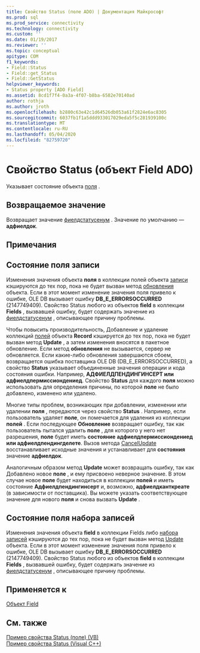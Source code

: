 ```yaml
---
title: Свойство Status (поле ADO) | Документация Майкрософт
ms.prod: sql
ms.prod_service: connectivity
ms.technology: connectivity
ms.custom: ''
ms.date: 01/19/2017
ms.reviewer: ''
ms.topic: conceptual
apitype: COM
f1_keywords:
- Field::Status
- Field::get_Status
- Field::GetStatus
helpviewer_keywords:
- Status property [ADO Field]
ms.assetid: 8cd1f7f4-0a3a-4f07-b8ba-6582e70140ad
author: rothja
ms.author: jroth
ms.openlocfilehash: b2880c63e42c1d64526db053a61f2824e6ac8305
ms.sourcegitcommit: 6037fb1f1a5ddd933017029eda5f5c281939100c
ms.translationtype: MT
ms.contentlocale: ru-RU
ms.lasthandoff: 05/04/2020
ms.locfileid: "82759720"
---
```

# <a name="status-property-ado-field"></a>Свойство Status (объект Field ADO)
Указывает состояние объекта [поля](../../../ado/reference/ado-api/field-object.md) .  
  
## <a name="return-value"></a>Возвращаемое значение  
 Возвращает значение [фиелдстатусенум](../../../ado/reference/ado-api/fieldstatusenum.md) . Значение по умолчанию — **адфиелдок**.  
  
## <a name="remarks"></a>Примечания  
  
## <a name="record-field-status"></a>Состояние поля записи  
 Изменения значения объекта **поля** в коллекции полей объекта [записи](../../../ado/reference/ado-api/record-object-ado.md) кэшируются до тех пор, пока не будет вызван метод [обновления](../../../ado/reference/ado-api/update-method.md) объекта. Если в этот момент изменение значения поля привело к ошибке, OLE DB вызывает ошибку **DB_E_ERRORSOCCURRED** (2147749409). Свойство Status любого из объектов **field** в коллекции **Fields** , вызвавшей ошибку, будет содержать значение из [фиелдстатусенум](../../../ado/reference/ado-api/fieldstatusenum.md) , описывающее причину проблемы.  
  
 Чтобы повысить производительность, Добавление и удаление коллекций [полей](../../../ado/reference/ado-api/fields-collection-ado.md) объекта **Record** кэшируется до тех пор, пока не будет вызван метод **Update** , а затем изменения вносятся в пакетное обновление. Если метод **обновления** не вызывается, сервер не обновляется. Если какие-либо обновления завершаются сбоем, возвращается ошибка поставщика OLE DB (DB_E_ERRORSOCCURRED), а свойство **Status** указывает объединенные значения операции и кода состояния ошибки. Например, **АДФИЕЛДПЕНДИНГИНСЕРТ или адфиелдпермиссиондениед**. Свойство **Status** для каждого **поля** можно использовать для определения причины, по которой **поле** не было добавлено, изменено или удалено.  
  
 Многие типы проблем, возникающих при добавлении, изменении или удалении **поля** , передаются через свойство **Status** . Например, если пользователь удаляет **поле**, он помечается для удаления из коллекции **полей** . Если последующее **Обновление** возвращает ошибку, так как пользователь пытался удалить **поле** , для которого у него нет разрешения, **поле** будет иметь **состояние** **адфиелдпермиссиондениед или адфиелдпендингделете**. Вызов метода [CancelUpdate](../../../ado/reference/ado-api/cancelupdate-method-ado.md) восстанавливает исходные значения и устанавливает для **состояния** значение **адфиелдок**.  
  
 Аналогичным образом метод **Update** может возвращать ошибку, так как Добавлено новое **поле** , и ему присвоено неверное значение. В этом случае новое **поле** будет находиться в коллекции **полей** и иметь состояние **Адфиелдпендингинсерт** и, возможно, **адфиелдканткреате** (в зависимости от поставщика). Вы можете указать соответствующее значение для нового **поля** и снова вызвать **Update** .  
  
## <a name="recordset-field-status"></a>Состояние поля набора записей  
 Изменения значения объекта **field** в коллекции Fields либо [набора записей](../../../ado/reference/ado-api/recordset-object-ado.md) кэшируются до тех пор, пока не будет вызван метод [Update](../../../ado/reference/ado-api/update-method.md) объекта. Если в этот момент изменение значения поля привело к ошибке, OLE DB вызывает ошибку **DB_E_ERRORSOCCURRED** (2147749409). Свойство Status любого из объектов **field** в коллекции **Fields** , вызвавшей ошибку, будет содержать значение из [фиелдстатусенум](../../../ado/reference/ado-api/fieldstatusenum.md) , описывающее причину проблемы.  
  
## <a name="applies-to"></a>Применяется к  
 [Объект Field](../../../ado/reference/ado-api/field-object.md)  
  
## <a name="see-also"></a>См. также  
 [Пример свойства Status (поле) (VB)](../../../ado/reference/ado-api/status-property-example-field-vb.md)   
 [Пример свойства Status (Visual C++)](../../../ado/reference/ado-api/status-property-example-vc.md)   
